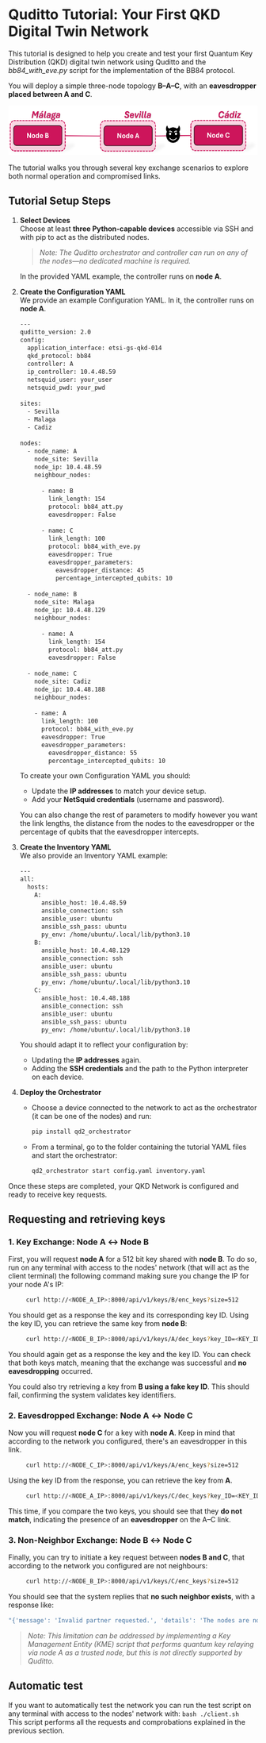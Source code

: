 # Quditto Tutorial: Your First QKD Digital Twin Network

This tutorial is designed to help you create and test your first Quantum Key Distribution (QKD) digital twin network using Quditto and the *bb84_with_eve.py* script for the implementation of the BB84 protocol.

You will deploy a simple three-node topology **B–A–C**, with an **eavesdropper placed between A and C**. 

<img alt="Quditto network" src="../Images/quditto_tutorial_network.png" height="100">


The tutorial walks you through several key exchange scenarios to explore both normal operation and compromised links.


##  Tutorial Setup Steps

1. **Select Devices**  
   Choose at least **three Python-capable devices** accessible via SSH and with pip to act as the distributed nodes.  
   >  *Note: The Quditto orchestrator and controller can run on any of the nodes—no dedicated machine is required.*

   In the provided YAML example, the controller runs on **node A**.

2. **Create the Configuration YAML**  
   We provide an example Configuration YAML. In it, the controller runs on **node A**.

   ```
   ---
   quditto_version: 2.0
   config:
     application_interface: etsi-gs-qkd-014
     qkd_protocol: bb84
     controller: A
     ip_controller: 10.4.48.59
     netsquid_user: your_user
     netsquid_pwd: your_pwd
   
   sites:
     - Sevilla
     - Malaga
     - Cadiz
   
   nodes:
     - node_name: A
       node_site: Sevilla
       node_ip: 10.4.48.59
       neighbour_nodes:
   
         - name: B
           link_length: 154
           protocol: bb84_att.py
           eavesdropper: False
   
         - name: C
           link_length: 100
           protocol: bb84_with_eve.py
           eavesdropper: True
           eavesdropper_parameters:
             eavesdropper_distance: 45
             percentage_intercepted_qubits: 10
   
     - node_name: B
       node_site: Malaga
       node_ip: 10.4.48.129
       neighbour_nodes:
   
         - name: A
           link_length: 154
           protocol: bb84_att.py
           eavesdropper: False
   
     - node_name: C
       node_site: Cadiz
       node_ip: 10.4.48.188
       neighbour_nodes:
   
       - name: A
         link_length: 100
         protocol: bb84_with_eve.py
         eavesdropper: True
         eavesdropper_parameters:
           eavesdropper_distance: 55
           percentage_intercepted_qubits: 10
   ```

   To create your own Configuration YAML you should:   
   - Update the **IP addresses** to match your device setup.  
   - Add your **NetSquid credentials** (username and password).
  
   You can also change the rest of parameters to modify however you want the link lengths, the distance from the nodes to the eavesdropper or the percentage of qubits that the eavesdropper intercepts. 

4. **Create the Inventory YAML**  
   We also provide an Inventory YAML example:
   ```
   ---
   all:
     hosts:
       A:
         ansible_host: 10.4.48.59
         ansible_connection: ssh
         ansible_user: ubuntu
         ansible_ssh_pass: ubuntu
         py_env: /home/ubuntu/.local/lib/python3.10
       B:
         ansible_host: 10.4.48.129
         ansible_connection: ssh
         ansible_user: ubuntu
         ansible_ssh_pass: ubuntu
         py_env: /home/ubuntu/.local/lib/python3.10
       C:
         ansible_host: 10.4.48.188
         ansible_connection: ssh
         ansible_user: ubuntu
         ansible_ssh_pass: ubuntu
         py_env: /home/ubuntu/.local/lib/python3.10
   ```

   You should adapt it to reflect your configuration by:
   - Updating the **IP addresses** again.  
   - Adding the **SSH credentials** and the path to the Python interpreter on each device.

6. **Deploy the Orchestrator**  
   - Choose a device connected to the network to act as the orchestrator (it can be one of the nodes) and run:  
     ```bash
     pip install qd2_orchestrator
     ```
   - From a terminal, go to the folder containing the tutorial YAML files and start the orchestrator:
     ```bash
     qd2_orchestrator start config.yaml inventory.yaml
     ```

Once these steps are completed, your QKD Network is configured and ready to receive key requests. 

##  Requesting and retrieving keys

### 1.  Key Exchange: Node A ↔ Node B

First, you will request **node A** for a 512 bit key shared with **node B**. To do so, run on any terminal with access to the nodes' network (that will act as the client terminal) the following command making sure you change the IP for your node A's IP:

```bash
     curl http://<NODE_A_IP>:8000/api/v1/keys/B/enc_keys?size=512
```

You should get as a response the key and its corresponding key ID. Using the key ID, you can retrieve the same key from **node B**:

```bash
     curl http://<NODE_B_IP>:8000/api/v1/keys/A/dec_keys?key_ID=<KEY_ID_AB>
```

You should again get as a response the key and the key ID. You can check that both keys match, meaning that the exchange was successful and **no eavesdropping** occurred.

You could also try retrieving a key from **B using a fake key ID**. This should fail, confirming the system validates key identifiers.


### 2.  Eavesdropped Exchange: Node A ↔ Node C

Now you will request **node C** for a key with **node A**. Keep in mind that according to the network you configured, there's an eavesdropper in this link. 

```bash
     curl http://<NODE_C_IP>:8000/api/v1/keys/A/enc_keys?size=512
```

Using the key ID from the response, you can retrieve the key from **A**.

```bash
     curl http://<NODE_A_IP>:8000/api/v1/keys/C/dec_keys?key_ID=<KEY_ID_CA>
```

This time, if you compare the two keys, you should see that they **do not match**, indicating the presence of an **eavesdropper** on the A–C link.



### 3.  Non-Neighbor Exchange: Node B ↔ Node C

Finally, you can try to initiate a key request between **nodes B and C**, that according to the network you configured are not neighbours:

```bash
     curl http://<NODE_B_IP>:8000/api/v1/keys/C/enc_keys?size=512
```

You should see that the system replies that **no such neighbor exists**, with a response like:

```bash
"{'message': 'Invalid partner requested.', 'details': 'The nodes are not neighbours'}"
```

>  *Note: This limitation can be addressed by implementing a Key Management Entity (KME) script that performs quantum key relaying via node A as a trusted node, but this is not directly supported by Quditto.*


##  Automatic test
If you want to automatically test the network you can run the test script on any terminal with access to the nodes' network with: 
     ```bash
     ./client.sh
     ```
This script performs all the requests and comprobations explained in the previous section.

